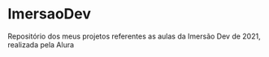# ImersaoDev
Repositório dos meus projetos referentes as aulas da Imersão Dev de 2021, realizada pela Alura
